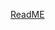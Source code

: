 [ReadME](https://raw.githubusercontent.com/mendixlabs/app-services-components/main/apps/native-widgets/expand-text-native-widget/README.md ":include")
